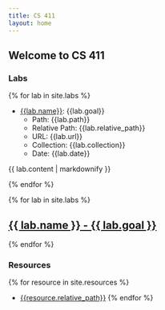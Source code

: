 ```yaml
---
title: CS 411
layout: home
---
```


## Welcome to CS 411


### Labs

{% for lab in site.labs %}
- [{{lab.name}}]({{lab.url}}): {{lab.goal}}
  - Path: {{lab.path}}
  - Relative Path: {{lab.relative_path}}
  - URL: {{lab.url}}
  - Collection: {{lab.collection}}
  - Date: {{lab.date}}
 
{{ lab.content | markdownify }}

{% endfor %}

{% for lab in site.labs %}

  <h2>
    <a href="{{ lab }}">
      {{ lab.name }} - {{ lab.goal }}
    </a>
  </h2>
{% endfor %}

### Resources

{% for resource in site.resources %}
- [{{resource.relative_path}}]({{resource.url}})
{% endfor %}

